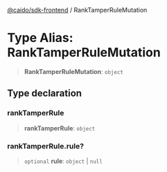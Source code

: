 [@caido/sdk-frontend](../index.md) / RankTamperRuleMutation

# Type Alias: RankTamperRuleMutation

> **RankTamperRuleMutation**: `object`

## Type declaration

### rankTamperRule

> **rankTamperRule**: `object`

### rankTamperRule.rule?

> `optional` **rule**: `object` \| `null`
